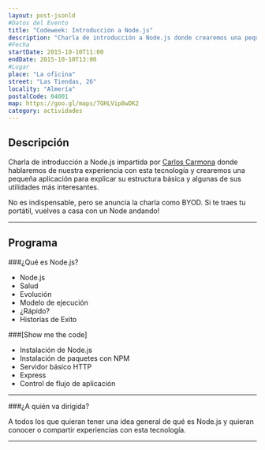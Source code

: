 ```yaml
---
layout: post-jsonld
#Datos del Evento
title: "Codeweek: Introducción a Node.js"
description: "Charla de introducción a Node.js donde crearemos una pequeña aplicación para explicar su estructura básica y algunas de sus utilidades más interesantes."
#Fecha
startDate: 2015-10-10T11:00
endDate: 2015-10-10T13:00
#Lugar
place: "La oficina"
street: "Las Tiendas, 26"
locality: "Almería"
postalCode: 04001
map: https://goo.gl/maps/7GHLVip8wDK2
category: actividades
---
```


## Descripción

Charla de introducción a Node.js impartida por [Carlos Carmona](https://twitter.com/ccarmona) donde hablaremos de nuestra experiencia con esta tecnología y crearemos una pequeña aplicación para explicar su estructura básica y algunas de sus utilidades más interesantes. 

No es indispensable, pero se anuncia la charla como BYOD. Si te traes tu portátil, vuelves a casa con un Node andando!

---

## Programa

###¿Qué es Node.js?
- Node.js
- Salud
- Evolución
- Modelo de ejecución
- ¿Rápido?
- Historias de Exito

###\[Show me the code\]
- Instalación de Node.js
- Instalación de paquetes con NPM
- Servidor básico HTTP
- Express
- Control de flujo de aplicación

---

###¿A quién va dirigida?

A todos los que quieran tener una idea general de qué es Node.js y quieran conocer o compartir experiencias con esta tecnología.


---
